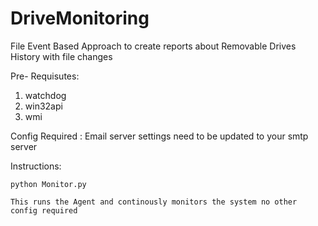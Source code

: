 # DriveMonitoring
File Event Based Approach to create reports about Removable Drives History with file changes

Pre- Requisutes:
  1. watchdog
  2. win32api
  3. wmi
 
 Config Required : Email server settings need to be updated to your smtp server
 
 Instructions:
  
    python Monitor.py 
    
    This runs the Agent and continously monitors the system no other config required
